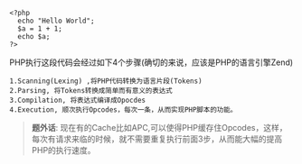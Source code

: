 ```
<?php
  echo "Hello World";
  $a = 1 + 1;
  echo $a;
?>
```  

PHP执行这段代码会经过如下4个步骤(确切的来说，应该是PHP的语言引擎Zend)

```
1.Scanning(Lexing) ,将PHP代码转换为语言片段(Tokens)
2.Parsing, 将Tokens转换成简单而有意义的表达式
3.Compilation, 将表达式编译成Opocdes
4.Execution, 顺次执行Opcodes，每次一条，从而实现PHP脚本的功能。
```
>**题外话**: 现在有的Cache比如APC,可以使得PHP缓存住Opcodes，这样，每次有请求来临的时候，就不需要重复执行前面3步，从而能大幅的提高PHP的执行速度。
